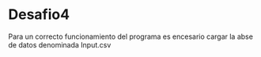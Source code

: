 # Desafio4

Para un correcto funcionamiento del programa es encesario cargar la abse de datos denominada Input.csv
